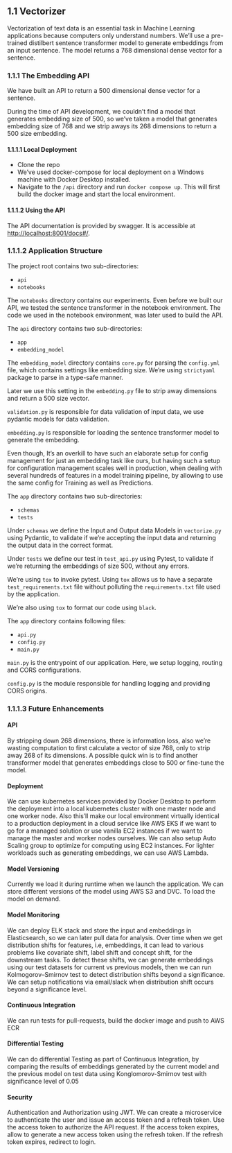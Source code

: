 ## 1.1 Vectorizer

Vectorization of text data is an essential task in Machine Learning applications because computers only understand numbers. We’ll use a pre-trained distilbert sentence transformer model to generate embeddings from an input sentence. The model returns a 768 dimensional dense vector for a sentence.

### 1.1.1 The Embedding API

We have built an API to return a 500 dimensional dense vector for a sentence.

During the time of API development, we couldn’t find a model that generates embedding size of 500, so we’ve taken a model that generates embedding size of 768 and we strip aways its 268 dimensions to return a 500 size embedding.

#### 1.1.1.1 Local Deployment

- Clone the repo
- We’ve used docker-compose for local deployment on a Windows machine with Docker Desktop installed.
- Navigate to the `/api` directory and run `docker compose up`. This will first build the docker image and start the local environment.

#### 1.1.1.2 Using the API

The API documentation is provided by swagger. It is accessible at [http://localhost:8001/docs#/](http://localhost:8001/docs#/).

### 1.1.1.2 Application Structure 

The project root contains two sub-directories:

- `api`
- `notebooks`

The `notebooks` directory contains our experiments. Even before we built our API, we tested the sentence transformer in the notebook environment. The code we used in the notebook environment, was later used to build the API.

The `api` directory contains two sub-directories:

- `app`
- `embedding_model`

The `embedding_model` directory contains `core.py` for parsing the `config.yml` file, which contains settings like embedding size. We’re using `strictyaml` package to parse in a type-safe manner.

Later we use this setting in the `embedding.py` file to strip away dimensions and return a 500 size vector.

`validation.py` is responsible for data validation of input data, we use pydantic models for data validation.

`embedding.py` is responsible for loading the sentence transformer model to generate the embedding.

Even though, It’s an overkill to have such an elaborate setup for config management for just an embedding task like ours, but having such a setup for configuration management scales well in production, when dealing with several hundreds of features in a model training pipeline, by allowing to use the same config for Training as well as Predictions.

The `app` directory contains two sub-directories:

- `schemas`
- `tests`

Under `schemas` we define the Input and Output data Models in `vectorize.py` using Pydantic, to validate if we’re accepting the input data and returning the output data in the correct format.

Under `tests` we define our test in `test_api.py` using Pytest, to validate if we’re returning the embeddings of size 500, without any errors.

We’re using `tox` to invoke pytest. Using `tox` allows us to have a separate `test_requirements.txt` file without polluting the `requirements.txt` file used by the application.

We’re also using `tox` to format our code using `black`.

The `app` directory contains following files:

- `api.py`
- `config.py`
- `main.py`

`main.py` is the entrypoint of our application. Here, we setup logging, routing and CORS configurations.

`config.py` is the module responsible for handling logging and providing CORS origins.

### 1.1.1.3 Future Enhancements 

#### API

By stripping down 268 dimensions, there is information loss, also we’re wasting computation to first calculate a vector of size 768, only to strip away 268 of its dimensions. A possible quick win is to find another transformer model that generates embeddings close to 500 or fine-tune the model.

#### Deployment

We can use kubernetes services provided by Docker Desktop to perform the deployment into a local kubernetes cluster with one master node and one worker node. Also this’ll make our local environment virtually identical to a production deployment in a cloud service like AWS EKS if we want to go for a managed solution or use vanilla EC2 instances if we want to manage the master and worker nodes ourselves. We can also setup Auto Scaling group to optimize for computing using EC2 instances.
For lighter workloads such as generating embeddings, we can use AWS Lambda.

#### Model Versioning

Currently we load it during runtime when we launch the application. We can store different versions of the model using AWS S3 and DVC. To load the model on demand.

#### Model Monitoring

We can deploy ELK stack and store the input and embeddings in Elasticsearch, so we can later pull data for analysis. Over time when we get distribution shifts for features, i.e, embeddings, it can lead to various problems like covariate shift, label shift and concept shift, for the downstream tasks. To detect these shifts, we can generate embeddings using our test datasets for current vs previous models, then we can run Kolmogorov–Smirnov test to detect distribution shifts beyond a significance. We can setup notifications via email/slack when distribution shift occurs beyond a significance level.

#### Continuous Integration

We can run tests for pull-requests, build the docker image and push to AWS ECR

#### Differential Testing

We can do differential Testing as part of Continuous Integration, by comparing the results of embeddings generated by the current model and the previous model on test data using Konglomorov-Smirnov test with significance level of 0.05

#### Security

Authentication and Authorization using JWT. We can create a microservice to authenticate the user and issue an access token and a refresh token. Use the access token to authorize the API request. If the access token expires, allow to generate a new access token using the refresh token. If the refresh token expires, redirect to login.
